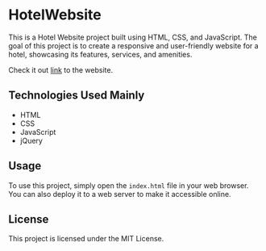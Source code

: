 # HotelWebsite

This is a Hotel Website project built using HTML, CSS, and JavaScript. The goal of this project is to create a responsive and user-friendly website for a hotel, showcasing its features, services, and amenities.

Check it out [link](https://7chethan007.github.io/HotelWebsite/) to the website.


## Technologies Used Mainly

- HTML
- CSS
- JavaScript
- jQuery

## Usage

To use this project, simply open the `index.html` file in your web browser. You can also deploy it to a web server to make it accessible online.

## License

This project is licensed under the MIT License.
